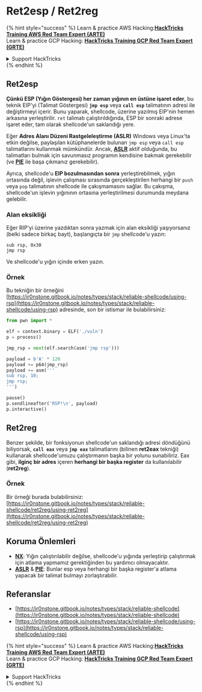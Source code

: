 # Ret2esp / Ret2reg

{% hint style="success" %}
Learn & practice AWS Hacking:<img src="/.gitbook/assets/arte.png" alt="" data-size="line">[**HackTricks Training AWS Red Team Expert (ARTE)**](https://training.hacktricks.xyz/courses/arte)<img src="/.gitbook/assets/arte.png" alt="" data-size="line">\
Learn & practice GCP Hacking: <img src="/.gitbook/assets/grte.png" alt="" data-size="line">[**HackTricks Training GCP Red Team Expert (GRTE)**<img src="/.gitbook/assets/grte.png" alt="" data-size="line">](https://training.hacktricks.xyz/courses/grte)

<details>

<summary>Support HackTricks</summary>

* Check the [**subscription plans**](https://github.com/sponsors/carlospolop)!
* **Join the** 💬 [**Discord group**](https://discord.gg/hRep4RUj7f) or the [**telegram group**](https://t.me/peass) or **follow** us on **Twitter** 🐦 [**@hacktricks\_live**](https://twitter.com/hacktricks\_live)**.**
* **Share hacking tricks by submitting PRs to the** [**HackTricks**](https://github.com/carlospolop/hacktricks) and [**HackTricks Cloud**](https://github.com/carlospolop/hacktricks-cloud) github repos.

</details>
{% endhint %}

## **Ret2esp**

**Çünkü ESP (Yığın Göstergesi) her zaman yığının en üstüne işaret eder**, bu teknik EIP'yi (Talimat Göstergesi) **`jmp esp`** veya **`call esp`** talimatının adresi ile değiştirmeyi içerir. Bunu yaparak, shellcode, üzerine yazılmış EIP'nin hemen arkasına yerleştirilir. `ret` talimatı çalıştırıldığında, ESP bir sonraki adrese işaret eder, tam olarak shellcode'un saklandığı yere.

Eğer **Adres Alanı Düzeni Rastgeleleştirme (ASLR)** Windows veya Linux'ta etkin değilse, paylaşılan kütüphanelerde bulunan `jmp esp` veya `call esp` talimatlarını kullanmak mümkündür. Ancak, [**ASLR**](../common-binary-protections-and-bypasses/aslr/) aktif olduğunda, bu talimatları bulmak için savunmasız programın kendisine bakmak gerekebilir (ve [**PIE**](../common-binary-protections-and-bypasses/pie/) ile başa çıkmanız gerekebilir).

Ayrıca, shellcode'u **EIP bozulmasından sonra** yerleştirebilmek, yığın ortasında değil, işlevin çalışması sırasında gerçekleştirilen herhangi bir `push` veya `pop` talimatının shellcode ile çakışmamasını sağlar. Bu çakışma, shellcode'un işlevin yığınının ortasına yerleştirilmesi durumunda meydana gelebilir.

### Alan eksikliği

Eğer RIP'yi üzerine yazdıktan sonra yazmak için alan eksikliği yaşıyorsanız (belki sadece birkaç bayt), başlangıçta bir `jmp` shellcode'u yazın:
```armasm
sub rsp, 0x30
jmp rsp
```
Ve shellcode'u yığın içinde erken yazın.

### Örnek

Bu tekniğin bir örneğini [https://ir0nstone.gitbook.io/notes/types/stack/reliable-shellcode/using-rsp](https://ir0nstone.gitbook.io/notes/types/stack/reliable-shellcode/using-rsp) adresinde, son bir istismar ile bulabilirsiniz:
```python
from pwn import *

elf = context.binary = ELF('./vuln')
p = process()

jmp_rsp = next(elf.search(asm('jmp rsp')))

payload = b'A' * 120
payload += p64(jmp_rsp)
payload += asm('''
sub rsp, 10;
jmp rsp;
''')

pause()
p.sendlineafter('RSP!\n', payload)
p.interactive()
```
## Ret2reg

Benzer şekilde, bir fonksiyonun shellcode'un saklandığı adresi döndüğünü biliyorsak, **`call eax`** veya **`jmp eax`** talimatlarını (bilinen **ret2eax** tekniği) kullanarak shellcode'umuzu çalıştırmanın başka bir yolunu sunabiliriz. Eax gibi, **ilginç bir adres** içeren **herhangi bir başka register** da kullanılabilir (**ret2reg**).

### Örnek

Bir örneği burada bulabilirsiniz: [https://ir0nstone.gitbook.io/notes/types/stack/reliable-shellcode/ret2reg/using-ret2reg](https://ir0nstone.gitbook.io/notes/types/stack/reliable-shellcode/ret2reg/using-ret2reg)

## Koruma Önlemleri

* [**NX**](../common-binary-protections-and-bypasses/no-exec-nx.md): Yığın çalıştırılabilir değilse, shellcode'u yığında yerleştirip çalıştırmak için atlama yapmamız gerektiğinden bu yardımcı olmayacaktır.
* [**ASLR**](../common-binary-protections-and-bypasses/aslr/) & [**PIE**](../common-binary-protections-and-bypasses/pie/): Bunlar esp veya herhangi bir başka register'a atlama yapacak bir talimat bulmayı zorlaştırabilir.

## Referanslar

* [https://ir0nstone.gitbook.io/notes/types/stack/reliable-shellcode](https://ir0nstone.gitbook.io/notes/types/stack/reliable-shellcode)
* [https://ir0nstone.gitbook.io/notes/types/stack/reliable-shellcode/using-rsp](https://ir0nstone.gitbook.io/notes/types/stack/reliable-shellcode/using-rsp)

{% hint style="success" %}
Learn & practice AWS Hacking:<img src="/.gitbook/assets/arte.png" alt="" data-size="line">[**HackTricks Training AWS Red Team Expert (ARTE)**](https://training.hacktricks.xyz/courses/arte)<img src="/.gitbook/assets/arte.png" alt="" data-size="line">\
Learn & practice GCP Hacking: <img src="/.gitbook/assets/grte.png" alt="" data-size="line">[**HackTricks Training GCP Red Team Expert (GRTE)**<img src="/.gitbook/assets/grte.png" alt="" data-size="line">](https://training.hacktricks.xyz/courses/grte)

<details>

<summary>Support HackTricks</summary>

* Check the [**subscription plans**](https://github.com/sponsors/carlospolop)!
* **Join the** 💬 [**Discord group**](https://discord.gg/hRep4RUj7f) or the [**telegram group**](https://t.me/peass) or **follow** us on **Twitter** 🐦 [**@hacktricks\_live**](https://twitter.com/hacktricks\_live)**.**
* **Share hacking tricks by submitting PRs to the** [**HackTricks**](https://github.com/carlospolop/hacktricks) and [**HackTricks Cloud**](https://github.com/carlospolop/hacktricks-cloud) github repos.

</details>
{% endhint %}
